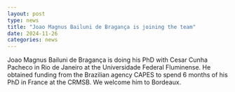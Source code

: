 ```yaml
---
layout: post
type: news
title: "Joao Magnus Bailuni de Bragança is joining the team"
date: 2024-11-26
categories: news
---
```

Joao Magnus Bailuni de Bragança is doing his PhD with Cesar Cunha Pacheco in Rio de  Janeiro at the Universidade Federal Fluminense. He obtained funding from the Brazilian agency CAPES to spend 6 months of his PhD in France at the CRMSB. We welcome him to Bordeaux.